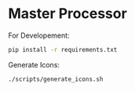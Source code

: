 # Master Processor

For Developement:

```bash
pip install -r requirements.txt
```

Generate Icons:
```bash
./scripts/generate_icons.sh
```